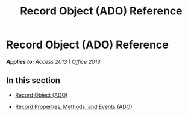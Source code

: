 ﻿---
title: Record Object (ADO) Reference
TOCTitle: Record Object (ADO)
ms:assetid: 19cdd7b8-1dde-40f6-b971-b30cf0bfbf4e
ms:mtpsurl: https://msdn.microsoft.com/en-us/library/JJ248943(v=office.15)
ms:contentKeyID: 48543507
ms.date: 09/18/2015
mtps_version: v=office.15
---

# Record Object (ADO) Reference


_**Applies to:** Access 2013 | Office 2013_

## In this section

  - [Record Object (ADO)](record-object-ado.md)

  - [Record Properties, Methods, and Events (ADO)](record-properties-methods-and-events-ado.md)

